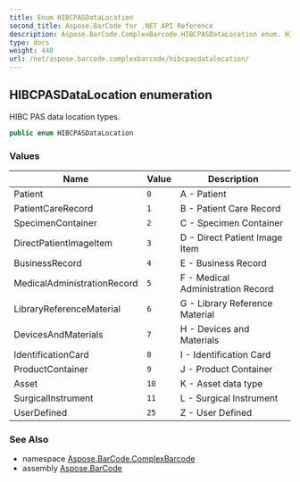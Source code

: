 ```yaml
---
title: Enum HIBCPASDataLocation
second_title: Aspose.BarCode for .NET API Reference
description: Aspose.BarCode.ComplexBarcode.HIBCPASDataLocation enum. HIBC PAS data location types
type: docs
weight: 440
url: /net/aspose.barcode.complexbarcode/hibcpasdatalocation/
---
```

## HIBCPASDataLocation enumeration

HIBC PAS data location types.

```csharp
public enum HIBCPASDataLocation
```

### Values

| Name | Value | Description |
| --- | --- | --- |
| Patient | `0` | A - Patient |
| PatientCareRecord | `1` | B - Patient Care Record |
| SpecimenContainer | `2` | C - Specimen Container |
| DirectPatientImageItem | `3` | D - Direct Patient Image Item |
| BusinessRecord | `4` | E - Business Record |
| MedicalAdministrationRecord | `5` | F - Medical Administration Record |
| LibraryReferenceMaterial | `6` | G - Library Reference Material |
| DevicesAndMaterials | `7` | H - Devices and Materials |
| IdentificationCard | `8` | I - Identification Card |
| ProductContainer | `9` | J - Product Container |
| Asset | `10` | K - Asset data type |
| SurgicalInstrument | `11` | L - Surgical Instrument |
| UserDefined | `25` | Z - User Defined |

### See Also

* namespace [Aspose.BarCode.ComplexBarcode](../../aspose.barcode.complexbarcode/)
* assembly [Aspose.BarCode](../../)


